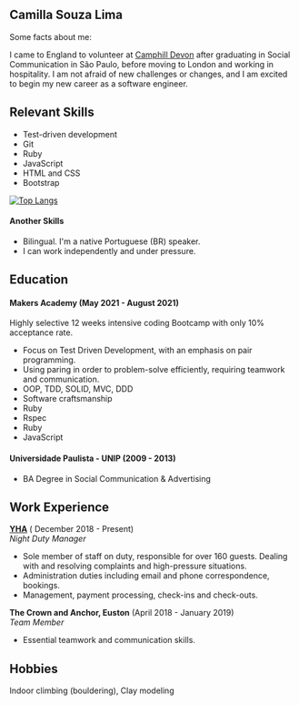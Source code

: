 ## Camilla Souza Lima

Some facts about me:

I came to England to volunteer at <a href="https://www.camphilldevon.org.uk/" target="_blank">Camphill Devon</a> after graduating in Social Communication in São Paulo, before moving to London and working in hospitality. I am not afraid of new challenges or changes, and I am excited to begin my new career as a software engineer.


## Relevant Skills

- Test-driven development
- Git
- Ruby
- JavaScript
- HTML and CSS
- Bootstrap


[![Top Langs](https://github-readme-stats.vercel.app/api/top-langs/?username=camilla000&langs_count=8)](https://github.com/anuraghazra/github-readme-stats)




#### Another Skills



- Bilingual. I'm a native Portuguese (BR) speaker.
- I can work independently and under pressure.


## Education

#### Makers Academy (May 2021 - August 2021)
Highly selective 12 weeks intensive coding Bootcamp with only 10% acceptance rate.

- Focus on Test Driven Development, with an emphasis on pair programming.
- Using paring in order to problem-solve efficiently, requiring teamwork and communication.
- OOP, TDD, SOLID, MVC, DDD
- Software craftsmanship
- Ruby
- Rspec
- Ruby 
- JavaScript


#### Universidade Paulista - UNIP (2009 - 2013)

- BA Degree in Social Communication & Advertising

## Work Experience

**<a href="https://www.yha.org.uk/hostel/yha-london-earls-court" target="_blank">YHA</a>** ( December 2018 - Present)  
_Night Duty Manager_

- Sole member of staff on duty, responsible for over 160 guests. Dealing with and resolving complaints and high-pressure situations.
- Administration duties including email and phone correspondence, bookings.
- Management, payment processing, check-ins and check-outs.

**The Crown and Anchor, Euston** (April 2018 - January 2019)  
_Team Member_

- Essential teamwork and communication skills.

## Hobbies

Indoor climbing (bouldering),
Clay modeling
